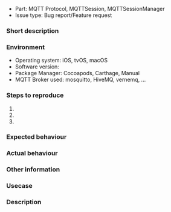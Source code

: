 <!-- Before filing an issue, please search the existing issues (both open and closed) to see if your report might be duplicate -->
<!-- Please don't file an issue when you have a support question, send support questions to the xxxxx@yyyy.zzz) We love to hear about your new projects -->
<!-- We have a mailing list for developers which you can join by sending a mail to xxxxx@yyyy.zzz -->

<!-- Tell us what is issue is about -->
 - Part: MQTT Protocol, MQTTSession, MQTTSessionManager <!-- delete the ones that do not apply -->
 - Issue type: Bug report/Feature request <!-- delete the one that does not apply -->

### Short description
<!-- Explain in a few sentences what the issue/request is -->




<!--
If this is a bug report, use the following part of the the template and delete the part at the bottom
-->
### Environment
<!-- Tell us about the environment -->
 - Operating system:  iOS, tvOS, macOS <!-- delete the ones that do not apply -->
 - Software version: 
 - Package Manager: Cocoapods, Carthage, Manual <!-- delete the ones that do not apply -->
 - MQTT Broker used: mosquitto, HiveMQ, vernemq, ... <!-- delete the ones that do not apply -->

### Steps to reproduce
<!-- Tell us step-by-step how the issue can be triggered. Please include connection details to your test broker -->
1. <!-- step 1 -->
2. <!-- step 2 -->
3. <!-- step 3 -->

### Expected behaviour
<!-- What would you expect to happen when the reproduction steps are run -->

### Actual behaviour
<!-- What did happen? Please (if possible) provide logs, output from broker logs, etc. -->

### Other information
<!-- if you already did more digging into the issue, please provide all the information you gathered -->




<!--
Use the part below to file a feature request and delete the bug report part above.
-->
### Usecase
<!-- Tell what you're trying to achieve, without describing _what_ the requested feature should do -->

### Description
<!-- Describe as extensively as possible what you want the software to do -->
